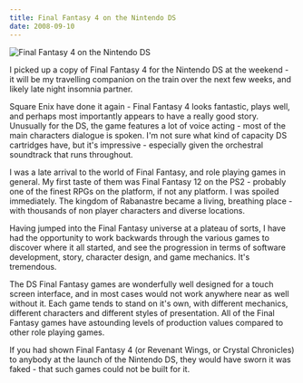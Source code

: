 ```yaml
---
title: Final Fantasy 4 on the Nintendo DS
date: 2008-09-10
---
```


![Final Fantasy 4 on the Nintendo DS](https://source.unsplash.com/l7dbl-sUg3k/1600x900)

I picked up a copy of Final Fantasy 4 for the Nintendo DS at the weekend - it will be my travelling companion on the train over the next few weeks, and likely late night insomnia partner.

Square Enix have done it again - Final Fantasy 4 looks fantastic, plays well, and perhaps most importantly appears to have a really good story. Unusually for the DS, the game features a lot of voice acting - most of the main characters dialogue is spoken. I'm not sure what kind of capacity DS cartridges have, but it's impressive - especially given the orchestral soundtrack that runs throughout.

I was a late arrival to the world of Final Fantasy, and role playing games in general. My first taste of them was Final Fantasy 12 on the PS2 - probably one of the finest RPGs on the platform, if not any platform. I was spoiled immediately. The kingdom of Rabanastre became a living, breathing place - with thousands of non player characters and diverse locations.

Having jumped into the Final Fantasy universe at a plateau of sorts, I have had the opportunity to work backwards through the various games to discover where it all started, and see the progression in terms of software development, story, character design, and game mechanics. It's tremendous.

The DS Final Fantasy games are wonderfully well designed for a touch screen interface, and in most cases would not work anywhere near as well without it. Each game tends to stand on it's own, with different mechanics, different characters and different styles of presentation. All of the Final Fantasy games have astounding levels of production values compared to other role playing games.

If you had shown Final Fantasy 4 (or Revenant Wings, or Crystal Chronicles) to anybody at the launch of the Nintendo DS, they would have sworn it was faked - that such games could not be built for it.